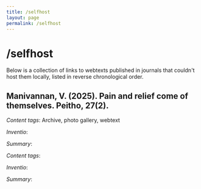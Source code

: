 ```yaml
---
title: /selfhost
layout: page
permalink: /selfhost
---
```


# /selfhost

Below is a collection of links to webtexts published in journals that couldn't host them locally, listed in reverse chronological order.

## Manivannan, V. (2025). Pain and relief come of themselves. Peitho, 27(2).

_Content tags_: Archive, photo gallery, webtext

_Inventio_: 

_Summary_: 



_Content tags_: 

_Inventio_: 

_Summary_: 